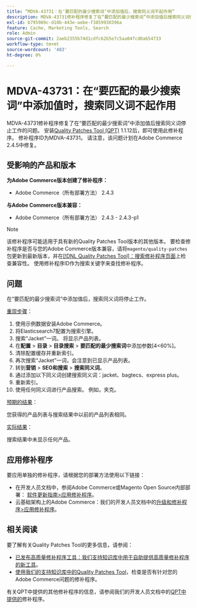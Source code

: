 ```yaml
---
title: “MDVA-43731：在‘要匹配的最少搜索词’中添加值后，搜索同义词不起作用”
description: MDVA-43731修补程序修复了在“要匹配的最少搜索词”中添加值后搜索同义词停止工作的问题。 安装[Quality Patches Tool (QPT)](/help/announcements/adobe-commerce-announcements/magento-quality-patches-released-new-tool-to-self-serve-quality-patches.md) 1.1.12后，即可使用此修补程序。 修补程序ID为MDVA-43731。 请注意，该问题计划在Adobe Commerce 2.4.5中修复。
exl-id: b795989c-d10b-443e-aebe-f3859930396a
feature: Cache, Marketing Tools, Search
role: Admin
source-git-commit: 2aeb2355b74d1cdfc62b5e7c5aa04fcd0a654733
workflow-type: tm+mt
source-wordcount: '483'
ht-degree: 0%

---
```


# MDVA-43731：在“要匹配的最少搜索词”中添加值时，搜索同义词不起作用

MDVA-43731修补程序修复了在“要匹配的最少搜索词”中添加值后搜索同义词停止工作的问题。 安装[Quality Patches Tool (QPT)](/help/announcements/adobe-commerce-announcements/magento-quality-patches-released-new-tool-to-self-serve-quality-patches.md) 1.1.12后，即可使用此修补程序。 修补程序ID为MDVA-43731。 请注意，该问题计划在Adobe Commerce 2.4.5中修复。

## 受影响的产品和版本

**为Adobe Commerce版本创建了修补程序：**

* Adobe Commerce（所有部署方法） 2.4.3

**与Adobe Commerce版本兼容：**

* Adobe Commerce（所有部署方法） 2.4.3 - 2.4.3-p1

>[!NOTE]
>
>该修补程序可能适用于具有新的Quality Patches Tool版本的其他版本。 要检查修补程序是否与您的Adobe Commerce版本兼容，请将`magento/quality-patches`包更新到最新版本，并在[[!DNL Quality Patches Tool]：搜索修补程序页面](https://experienceleague.adobe.com/tools/commerce-quality-patches/index.html?lang=zh-Hans)上检查兼容性。 使用修补程序ID作为搜索关键字来查找修补程序。

## 问题

在“要匹配的最少搜索词”中添加值后，搜索同义词将停止工作。

<u>重现步骤</u>：

1. 使用示例数据安装Adobe Commerce。
1. 将Elasticsearch7配置为搜索引擎。
1. 搜索“Jacket”一词。 将显示产品列表。
1. 在&#x200B;**配置** > **目录** > **目录搜索** > **要匹配的最少搜索词**&#x200B;中添加参数[4&lt;60%]。
1. 清除配置缓存并重新索引。
1. 再次搜索“Jacket”一词，会注意到已显示产品列表。
1. 转到&#x200B;**营销** > **SEO和搜索** > **搜索同义词**。
1. 通过添加以下同义词创建搜索同义词：jacket、bagtecs、express plus。
1. 重新索引。
1. 使用任何同义词进行产品搜索。 例如，夹克。

<u>预期的结果</u>：

您获得的产品列表与搜索结果中以前的产品列表相同。

<u>实际结果</u>：

搜索结果中未显示任何产品。

## 应用修补程序

要应用单独的修补程序，请根据您的部署方法使用以下链接：

* 在开发人员文档中，参阅Adobe Commerce或Magento Open Source内部部署： [软件更新指南>应用修补程序](https://experienceleague.adobe.com/zh-hans/docs/commerce-operations/tools/quality-patches-tool/usage)。
* 云基础架构上的Adobe Commerce：我们的开发人员文档中的[升级和修补程序>应用修补程序](https://experienceleague.adobe.com/zh-hans/docs/commerce-cloud-service/user-guide/develop/upgrade/apply-patches)。

## 相关阅读

要了解有关Quality Patches Tool的更多信息，请参阅：

* [已发布高质量修补程序工具：我们支持知识库中用于自助提供高质量修补程序的新工具](/help/announcements/adobe-commerce-announcements/magento-quality-patches-released-new-tool-to-self-serve-quality-patches.md)。
* [使用我们的支持知识库中的Quality Patches Tool](/help/support-tools/patches-available-in-qpt-tool/check-patch-for-magento-issue-with-magento-quality-patches.md)，检查是否有针对您的Adobe Commerce问题的修补程序。

有关QPT中提供的其他修补程序的信息，请参阅我们的开发人员文档中的[QPT中提供的](https://experienceleague.adobe.com/tools/commerce-quality-patches/index.html?lang=zh-Hans)修补程序。
